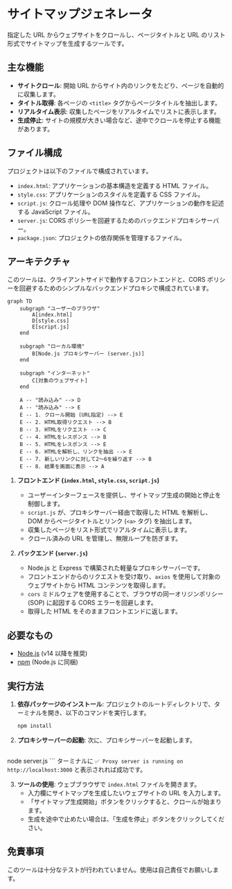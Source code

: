 
# サイトマップジェネレータ

指定した URL からウェブサイトをクロールし、ページタイトルと URL のリスト形式でサイトマップを生成するツールです。

## 主な機能

-   **サイトクロール**: 開始 URL からサイト内のリンクをたどり、ページを自動的に収集します。
-   **タイトル取得**: 各ページの `<title>` タグからページタイトルを抽出します。
-   **リアルタイム表示**: 収集したページをリアルタイムでリストに表示します。
-   **生成停止**: サイトの規模が大きい場合など、途中でクロールを停止する機能があります。

## ファイル構成

プロジェクトは以下のファイルで構成されています。

-   `index.html`: アプリケーションの基本構造を定義する HTML ファイル。
-   `style.css`: アプリケーションのスタイルを定義する CSS ファイル。
-   `script.js`: クロール処理や DOM 操作など、アプリケーションの動作を記述する JavaScript ファイル。
-   `server.js`: CORS ポリシーを回避するためのバックエンドプロキシサーバー。
-   `package.json`: プロジェクトの依存関係を管理するファイル。

## アーキテクチャ

このツールは、クライアントサイドで動作するフロントエンドと、CORS ポリシーを回避するためのシンプルなバックエンドプロキシで構成されています。

```mermaid
graph TD
    subgraph "ユーザーのブラウザ"
        A[index.html]
        D[style.css]
        E[script.js]
    end

    subgraph "ローカル環境"
        B[Node.js プロキシサーバー (server.js)]
    end

    subgraph "インターネット"
        C[対象のウェブサイト]
    end

    A -- "読み込み" --> D
    A -- "読み込み" --> E
    E -- 1. クロール開始 (URL指定) --> E
    E -- 2. HTML取得リクエスト --> B
    B -- 3. HTMLをリクエスト --> C
    C -- 4. HTMLをレスポンス --> B
    B -- 5. HTMLをレスポンス --> E
    E -- 6. HTMLを解析し、リンクを抽出 --> E
    E -- 7. 新しいリンクに対して2〜6を繰り返す --> B
    E -- 8. 結果を画面に表示 --> A
```

1.  **フロントエンド (`index.html`, `style.css`, `script.js`)**
    -   ユーザーインターフェースを提供し、サイトマップ生成の開始と停止を制御します。
    -   `script.js` が、プロキシサーバー経由で取得した HTML を解析し、DOM からページタイトルとリンク (`<a>` タグ) を抽出します。
    -   収集したページをリスト形式でリアルタイムに表示します。
    -   クロール済みの URL を管理し、無限ループを防ぎます。

2.  **バックエンド (`server.js`)**
    -   Node.js と Express で構築された軽量なプロキシサーバーです。
    -   フロントエンドからのリクエストを受け取り、`axios` を使用して対象のウェブサイトから HTML コンテンツを取得します。
    -   `cors` ミドルウェアを使用することで、ブラウザの同一オリジンポリシー (SOP) に起因する CORS エラーを回避します。
    -   取得した HTML をそのままフロントエンドに返します。

## 必要なもの

-   [Node.js](https://nodejs.org/) (v14 以降を推奨)
-   [npm](https://www.npmjs.com/) (Node.js に同梱)

## 実行方法

1.  **依存パッケージのインストール**:
    プロジェクトのルートディレクトリで、ターミナルを開き、以下のコマンドを実行します。
    ```bash
    npm install
    ```

2.  **プロキシサーバーの起動**:
    次に、プロキシサーバーを起動します。
    ```bash
   node server.js 
    ```
    ターミナルに `✅ Proxy server is running on http://localhost:3000` と表示されれば成功です。

3.  **ツールの使用**:
    ウェブブラウザで `index.html` ファイルを開きます。
    -   入力欄にサイトマップを生成したいウェブサイトの URL を入力します。
    -   「サイトマップ生成開始」ボタンをクリックすると、クロールが始まります。
    -   生成を途中で止めたい場合は、「生成を停止」ボタンをクリックしてください。

## 免責事項

このツールは十分なテストが行われていません。使用は自己責任でお願いします。
